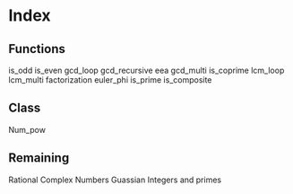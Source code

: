 # Index

## Functions

is_odd
is_even
gcd_loop
gcd_recursive
eea
gcd_multi
is_coprime
lcm_loop
lcm_multi
factorization
euler_phi
is_prime
is_composite

## Class

Num_pow

## Remaining

Rational
Complex Numbers
Guassian Integers and primes